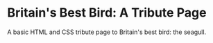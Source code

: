 # Britain's Best Bird: A Tribute Page

A basic HTML and CSS tribute page to Britain's best bird: the seagull. 
